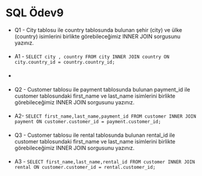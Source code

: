 # SQL Ödev9
####
* Q1 - City tablosu ile country tablosunda bulunan şehir (city) ve ülke (country) isimlerini birlikte görebileceğimiz INNER JOIN sorgusunu yazınız.
####
* A1 - `SELECT city , country
  FROM city
  INNER JOIN country ON city.country_id = country.country_id;`
* ####
* Q2 - Customer tablosu ile payment tablosunda bulunan payment_id ile customer tablosundaki first_name ve last_name isimlerini birlikte görebileceğimiz INNER JOIN sorgusunu yazınız.
####
* A2- `SELECT first_name,last_name,payment_id
  FROM customer
  INNER JOIN payment ON customer.customer_id = payment.customer_id;`
####
* Q3 - Customer tablosu ile rental tablosunda bulunan rental_id ile customer tablosundaki first_name ve last_name isimlerini birlikte görebileceğimiz INNER JOIN sorgusunu yazınız.
####
* A3 - `SELECT first_name,last_name,rental_id
  FROM customer
  INNER JOIN rental ON customer.customer_id = rental.customer_id;` 

